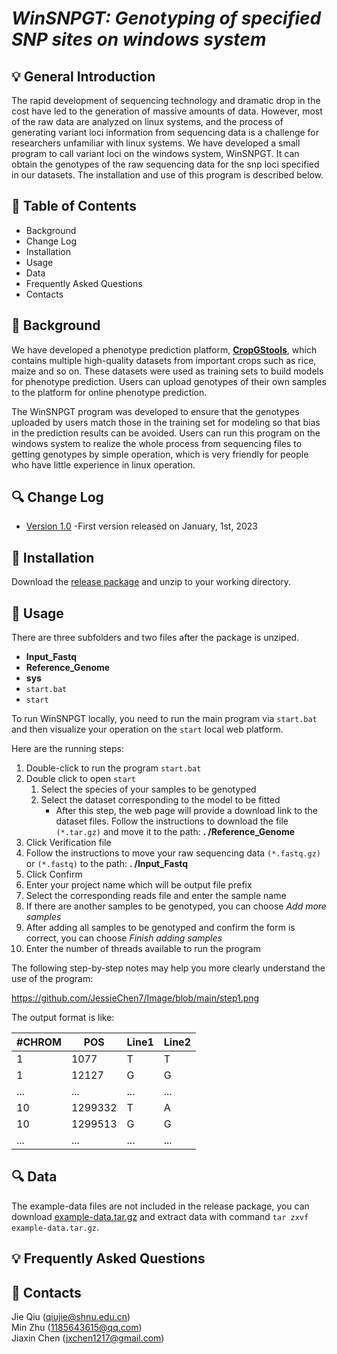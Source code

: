 # ___WinSNPGT: Genotyping of specified SNP sites on windows system___

## 💡 General Introduction
The rapid development of sequencing technology and dramatic drop in the cost have led to the generation of massive amounts of data. However, most of the raw data are analyzed on linux systems, and the process of generating variant loci information from sequencing data is a challenge for researchers unfamiliar with linux systems. We have developed a small program to call variant loci on the windows system, WinSNPGT. It can obtain the genotypes of the raw sequencing data for the snp loci specified in our datasets. The installation and use of this program is described below.

## 📘 Table of Contents

- Background
- Change Log
- Installation
- Usage
- Data
- Frequently Asked Questions
- Contacts

## 🧾 Background
We have developed a phenotype prediction platform, **[CropGStools](http://iagr.genomics.cn/)**, which contains multiple high-quality datasets from important crops such as rice, maize and so on. These datasets were used as training sets to build models for phenotype prediction. Users can upload genotypes of their own samples to the platform for online phenotype prediction.

The WinSNPGT program was developed to ensure that the genotypes uploaded by users match those in the training set for modeling so that bias in the prediction results can be avoided. Users can run this program on the windows system to realize the whole process from sequencing files to getting genotypes by simple operation, which is very friendly for people who have little experience in linux operation.

## 🔍 Change Log
- [Version 1.0](https://github.com/JessieChen7/WinSNPGT) -First version released on January, 1st, 2023

## 🌟 Installation
Download the [release package](https://github.com/JessieChen7/WinSNPGT/archive/refs/heads/main.zip) and unzip to your working directory.

## 🌟 Usage
There are three subfolders and two files after the package is unziped.

- **Input_Fastq**
- **Reference_Genome**
- **sys**
- `start.bat`
- `start`

To run WinSNPGT locally, you need to run the main program via `start.bat` and then visualize your operation on the `start` local web platform.

Here are the running steps:

1. Double-click to run the program `start.bat`
2. Double click to open `start`
	1. Select the species of your samples to be genotyped
	2. Select the dataset corresponding to the model to be fitted
		- After this step, the web page will provide a download link to the dataset files. Follow the instructions to download the file  `(*.tar.gz)` and move it to the path: **. /Reference_Genome** 
3. Click Verification file
4. Follow the instructions to move your raw sequencing data `(*.fastq.gz)` or `(*.fastq)` to the path: **. /Input_Fastq**
5. Click Confirm
6. Enter your project name which will be output file prefix
7. Select the corresponding reads file and enter the sample name
8. If there are another samples to be genotyped, you can choose *Add more samples*
9. After adding all samples to be genotyped and confirm the form is correct, you can choose *Finish adding samples*
10. Enter the number of threads available to run the program

The following step-by-step notes may help you more clearly understand the use of the program:



https://github.com/JessieChen7/Image/blob/main/step1.png

The output format is like:

\#CHROM|POS|Line1|Line2
---|---|---|---
1|1077|T|T
1|12127|G|G
...|...|...|...
10|1299332|T|A
10|1299513|G|G
...|...|...|...



## 🔍 Data
The example-data files are not included in the release package, you can download [example-data.tar.gz](https://github.com/JessieChen7/WinSNPGT/archive/refs/heads/example-data.tar.gz) and extract data with command `tar zxvf example-data.tar.gz`.

## 💡 Frequently Asked Questions


## 👥 Contacts
Jie Qiu (qiujie@shnu.edu.cn)  
Min Zhu (1185643615@qq.com)  
Jiaxin Chen (jxchen1217@gmail.com)
